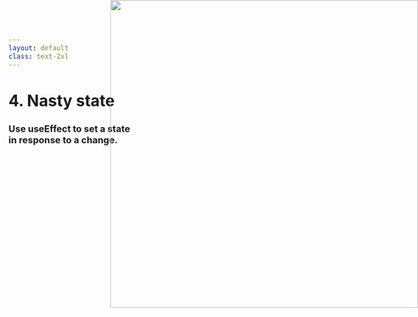 ```yaml
---
layout: default
class: text-2xl
---
```


# 4. Nasty **state**
### Use **useEffect** to set a state <br /> in response to a **change**.

<img src="/images/04-situation-04-01.png" style="position: absolute; right: 0; top: 0; height: 550px;"/>
